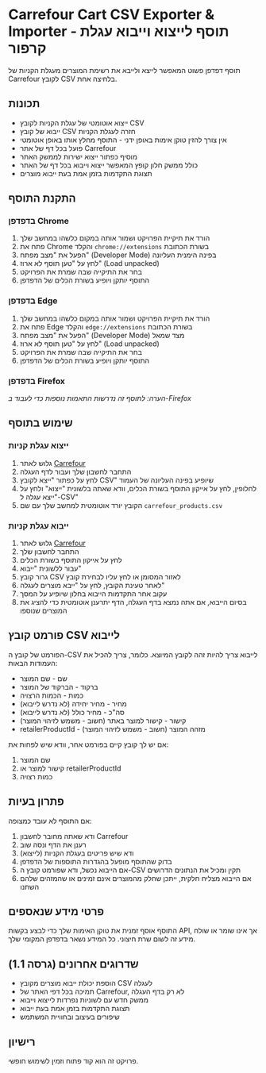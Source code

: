 # Carrefour Cart CSV Exporter & Importer - תוסף לייצוא וייבוא עגלת קרפור

תוסף דפדפן פשוט המאפשר לייצא ולייבא את רשימת המוצרים מעגלת הקניות של Carrefour לקובץ CSV בלחיצה אחת.

## תכונות

- ייצוא אוטומטי של עגלת הקניות לקובץ CSV
- ייבוא של קובץ CSV חזרה לעגלת הקניות
- אין צורך להזין טוקן אימות באופן ידני - התוסף מחלץ אותו באופן אוטומטי
- פועל בכל דף של אתר Carrefour
- מוסיף כפתור ייצוא ישירות לממשק האתר
- כולל ממשק חלון קופץ המאפשר ייצוא וייבוא בכל דף של האתר
- תצוגת התקדמות בזמן אמת בעת ייבוא מוצרים

## התקנת התוסף

### בדפדפן Chrome

1. הורד את תיקיית הפרויקט ושמור אותה במקום כלשהו במחשב שלך
2. פתח את Chrome והקלד `chrome://extensions` בשורת הכתובת
3. הפעל את "מצב מפתח" (Developer Mode) בפינה הימנית העליונה
4. לחץ על "טען תוסף לא ארוז" (Load unpacked)
5. בחר את התיקייה שבה שמרת את הפרויקט
6. התוסף יותקן ויופיע בשורת הכלים של הדפדפן

### בדפדפן Edge

1. הורד את תיקיית הפרויקט ושמור אותה במקום כלשהו במחשב שלך
2. פתח את Edge והקלד `edge://extensions` בשורת הכתובת
3. הפעל את "מצב מפתח" (Developer Mode) מצד שמאל
4. לחץ על "טען תוסף לא ארוז" (Load unpacked)
5. בחר את התיקייה שבה שמרת את הפרויקט
6. התוסף יותקן ויופיע בשורת הכלים של הדפדפן

### בדפדפן Firefox

*הערה: לתוסף זה נדרשות התאמות נוספות כדי לעבוד ב-Firefox*

## שימוש בתוסף

### ייצוא עגלת קניות

1. גלוש לאתר [Carrefour](https://www.carrefour.co.il)
2. התחבר לחשבון שלך ועבור לדף העגלה
3. לחץ על כפתור "ייצא לקובץ CSV" שיופיע בפינה העליונה של העמוד
4. לחלופין, לחץ על אייקון התוסף בשורת הכלים, וודא שאתה בלשונית "ייצוא" ולחץ על "ייצא עגלה ל-CSV"
5. הקובץ יורד אוטומטית למחשב שלך עם שם `carrefour_products.csv`

### ייבוא עגלת קניות

1. גלוש לאתר [Carrefour](https://www.carrefour.co.il)
2. התחבר לחשבון שלך
3. לחץ על אייקון התוסף בשורת הכלים
4. עבור ללשונית "ייבוא"
5. גרור קובץ CSV לאזור המסומן או לחץ עליו לבחירת קובץ
6. לאחר טעינת הקובץ, לחץ על "ייבא מוצרים לעגלה"
7. עקוב אחר התקדמות הייבוא בחלון שיופיע על המסך
8. בסיום הייבוא, אם אתה נמצא בדף העגלה, הדף יתרענן אוטומטית כדי להציג את המוצרים שנוספו

## פורמט קובץ CSV לייבוא

הפורמט של קובץ ה-CSV לייבוא צריך להיות זהה לקובץ המיוצא. כלומר, צריך להכיל את העמודות הבאות:
- שם - שם המוצר
- ברקוד - הברקוד של המוצר
- כמות - הכמות הרצויה
- מחיר - מחיר יחידה (לא נדרש לייבוא)
- סה"כ - מחיר כולל (לא נדרש לייבוא)
- קישור - קישור למוצר באתר (חשוב - משמש לזיהוי המוצר)
- retailerProductId - מזהה המוצר (חשוב - משמש לזיהוי המוצר)

אם יש לך קובץ קיים בפורמט אחר, וודא שיש לפחות את:
1. שם המוצר
2. קישור למוצר או retailerProductId
3. כמות רצויה

## פתרון בעיות

אם התוסף לא עובד כמצופה:

1. ודא שאתה מחובר לחשבון Carrefour
2. רענן את הדף ונסה שוב
3. ודא שיש פריטים בעגלת הקניות (לייצוא)
4. בדוק שהתוסף מופעל בהגדרות התוספות של הדפדפן
5. אם הייבוא נכשל, ודא שפורמט קובץ ה-CSV תקין ומכיל את הנתונים הדרושים
6. אם הייבוא מצליח חלקית, ייתכן שחלק מהמוצרים אינם זמינים או שהמזהים שלהם השתנו

## פרטי מידע שנאספים

התוסף אוסף זמנית את טוקן האימות שלך כדי לבצע בקשות API, אך אינו שומר או שולח מידע זה לשום שרת חיצוני. כל המידע נשאר בדפדפן המקומי שלך.

## שדרוגים אחרונים (גרסה 1.1)

- הוספת יכולת ייבוא מוצרים מקובץ CSV לעגלה
- תמיכה בכל דפי האתר של Carrefour, לא רק בדף העגלה
- ממשק חדש עם לשוניות נפרדות לייצוא וייבוא
- תצוגת התקדמות בזמן אמת בעת ייבוא
- שיפורים בעיצוב ובחוויית המשתמש

## רישיון

פרויקט זה הוא קוד פתוח וזמין לשימוש חופשי.